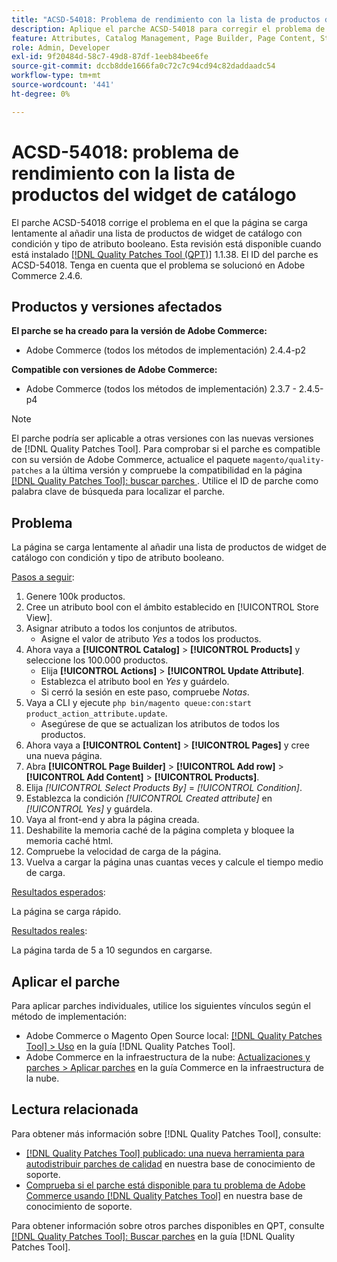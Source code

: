 ```yaml
---
title: "ACSD-54018: Problema de rendimiento con la lista de productos del widget de catálogo"
description: Aplique el parche ACSD-54018 para corregir el problema de Adobe Commerce en el que la página se carga lentamente al añadir una lista de productos de widget de catálogo con condición y tipo de atributo booleano.
feature: Attributes, Catalog Management, Page Builder, Page Content, Storefront
role: Admin, Developer
exl-id: 9f20484d-58c7-49d8-87df-1eeb84bee6fe
source-git-commit: dccb8dde1666fa0c72c7c94cd94c82daddaadc54
workflow-type: tm+mt
source-wordcount: '441'
ht-degree: 0%

---
```


# ACSD-54018: problema de rendimiento con la lista de productos del widget de catálogo

El parche ACSD-54018 corrige el problema en el que la página se carga lentamente al añadir una lista de productos de widget de catálogo con condición y tipo de atributo booleano. Esta revisión está disponible cuando está instalado [[!DNL Quality Patches Tool (QPT)]](/help/announcements/adobe-commerce-announcements/magento-quality-patches-released-new-tool-to-self-serve-quality-patches.md) 1.1.38. El ID del parche es ACSD-54018. Tenga en cuenta que el problema se solucionó en Adobe Commerce 2.4.6.

## Productos y versiones afectados

**El parche se ha creado para la versión de Adobe Commerce:**

* Adobe Commerce (todos los métodos de implementación) 2.4.4-p2

**Compatible con versiones de Adobe Commerce:**

* Adobe Commerce (todos los métodos de implementación) 2.3.7 - 2.4.5-p4

>[!NOTE]
>
>El parche podría ser aplicable a otras versiones con las nuevas versiones de [!DNL Quality Patches Tool]. Para comprobar si el parche es compatible con su versión de Adobe Commerce, actualice el paquete `magento/quality-patches` a la última versión y compruebe la compatibilidad en la página [[!DNL Quality Patches Tool]: buscar parches ](https://experienceleague.adobe.com/tools/commerce-quality-patches/index.html?lang=es). Utilice el ID de parche como palabra clave de búsqueda para localizar el parche.

## Problema

La página se carga lentamente al añadir una lista de productos de widget de catálogo con condición y tipo de atributo booleano.

<u>Pasos a seguir</u>:

1. Genere 100k productos.
1. Cree un atributo bool con el ámbito establecido en [!UICONTROL Store View].
1. Asignar atributo a todos los conjuntos de atributos.
   * Asigne el valor de atributo *Yes* a todos los productos.
1. Ahora vaya a **[!UICONTROL Catalog]** > **[!UICONTROL Products]** y seleccione los 100.000 productos.
   * Elija **[!UICONTROL Actions]** > **[!UICONTROL Update Attribute]**.
   * Establezca el atributo bool en *Yes* y guárdelo.
   * Si cerró la sesión en este paso, compruebe *Notas*.
1. Vaya a CLI y ejecute `php bin/magento queue:con:start product_action_attribute.update`.
   * Asegúrese de que se actualizan los atributos de todos los productos.
1. Ahora vaya a **[!UICONTROL Content]** > **[!UICONTROL Pages]** y cree una nueva página.
1. Abra **[!UICONTROL Page Builder]** > **[!UICONTROL Add row]** > **[!UICONTROL Add Content]** > **[!UICONTROL Products]**.
1. Elija *[!UICONTROL Select Products By]* = *[!UICONTROL Condition]*.
1. Establezca la condición *[!UICONTROL Created attribute]* en *[!UICONTROL Yes]* y guárdela.
1. Vaya al front-end y abra la página creada.
1. Deshabilite la memoria caché de la página completa y bloquee la memoria caché html.
1. Compruebe la velocidad de carga de la página.
1. Vuelva a cargar la página unas cuantas veces y calcule el tiempo medio de carga.

<u>Resultados esperados</u>:

La página se carga rápido.

<u>Resultados reales</u>:

La página tarda de 5 a 10 segundos en cargarse.

## Aplicar el parche

Para aplicar parches individuales, utilice los siguientes vínculos según el método de implementación:

* Adobe Commerce o Magento Open Source local: [[!DNL Quality Patches Tool] > Uso](https://experienceleague.adobe.com/docs/commerce-operations/tools/quality-patches-tool/usage.html?lang=es) en la guía [!DNL Quality Patches Tool].
* Adobe Commerce en la infraestructura de la nube: [Actualizaciones y parches > Aplicar parches](https://experienceleague.adobe.com/docs/commerce-cloud-service/user-guide/develop/upgrade/apply-patches.html?lang=es) en la guía Commerce en la infraestructura de la nube.

## Lectura relacionada

Para obtener más información sobre [!DNL Quality Patches Tool], consulte:

* [[!DNL Quality Patches Tool] publicado: una nueva herramienta para autodistribuir parches de calidad](/help/announcements/adobe-commerce-announcements/magento-quality-patches-released-new-tool-to-self-serve-quality-patches.md) en nuestra base de conocimiento de soporte.
* [Comprueba si el parche está disponible para tu problema de Adobe Commerce usando [!DNL Quality Patches Tool]](/help/support-tools/patches-available-in-qpt-tool/check-patch-for-magento-issue-with-magento-quality-patches.md) en nuestra base de conocimiento de soporte.

Para obtener información sobre otros parches disponibles en QPT, consulte [[!DNL Quality Patches Tool]: Buscar parches](https://experienceleague.adobe.com/tools/commerce-quality-patches/index.html?lang=es) en la guía [!DNL Quality Patches Tool].

